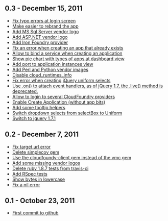 0.3 - December 15, 2011
----------------------
* [Fix typo errors at login screen](https://github.com/frodenas/cf-console/commit/0867b338ecdd09f2a697dc7f86e6d45b5ead1543)
* [Make easier to rebrand the app](https://github.com/frodenas/cf-console/commit/792b3e4bb5c947581e6ca9c697ef989d08005ac0)
* [Add MS Sql Server vendor logo](https://github.com/frodenas/cf-console/commit/c7d159b75c2585d392b41385047da8517f4d100c)
* [Add ASP.NET vendor logo](https://github.com/frodenas/cf-console/commit/ebe8681c34b1de59cb8b5554abcc4dc63285303c)
* [Add Iron Foundry provider](https://github.com/frodenas/cf-console/commit/61bbc273e20ad0f2b53f8f9ead4466efa63da739)
* [Fix an error when creating an app that already exists](https://github.com/frodenas/cf-console/commit/dd93ad9229b736e0606cb75f210463d2a80ead67)
* [Allow to bind a service when creating an application](https://github.com/frodenas/cf-console/commit/72af83ba9a07883b96e1488e76b5287f844b1ee9)
* [Show pie chart with types of apps at dashboard view](https://github.com/frodenas/cf-console/commit/2055ef2c9c41dd4805e18e260502dbc98f351efe)
* [Add port to application instances view](https://github.com/frodenas/cf-console/commit/64dd0a2ed59004f25bf4c678b551ebca7d88bbbb)
* [Add Perl and Python vendor images](https://github.com/frodenas/cf-console/commit/ad1d181c4525687c26de727320b5b1093e56656f)
* [Disable cloud_runtimes_info](https://github.com/frodenas/cf-console/commit/602c94a5726926e274f50f3e5266ad4cc412f3d0)
* [Fix error when creating jQuery uniform selects](https://github.com/frodenas/cf-console/commit/8e62f22cb34f9c99ece6698f7aef5c74bee60788)
* [Use .on() to attach event handlers, as of jQuery 1.7, the .live() method is deprecated.](https://github.com/frodenas/cf-console/commit/8d66bc6d5ca2b856f724d44a750b82c33700b88d)
* [Allow to login to several CloudFoundry providers](https://github.com/frodenas/cf-console/commit/4489aaccc54314582c78097d74c26974bfe1bcfe)
* [Enable Create Application (without app bits)](https://github.com/frodenas/cf-console/commit/00d6f73e8570c237064ebae4561773ecf9564947)
* [Add some tooltip helpers](https://github.com/frodenas/cf-console/commit/f8dad5708c7cde8b9f6000141a2c038da4a6bdb7)
* [Switch dropdown selects from selectBox to Uniform](https://github.com/frodenas/cf-console/commit/74b5e274e854fc1b948080ff1a3ec3a488a961e9)
* [Switch to jquery 1.7.1](https://github.com/frodenas/cf-console/commit/b28f947e3f57d5a50d93652c9d0ead15c226aa8a)

0.2 - December 7, 2011
----------------------
* [Fix target url error](https://github.com/frodenas/cf-console/commit/4623a96cdd01a04f96da1f89846e39a688b19f84)
* [Delete simplecov gem](https://github.com/frodenas/cf-console/commit/0636755f7080ea5ee77db752242aef6956db6a94)
* [Use the cloudfoundy-client gem instead of the vmc gem](https://github.com/frodenas/cf-console/commit/850996817261f8a67f807f3d88f8bb7c9c589109)
* [Add some missing vendor logos](https://github.com/frodenas/cf-console/commit/b9cf77411ac3059e4c1eeece099e8a064587da75)
* [Delete ruby 1.8.7 tests from travis-ci](https://github.com/frodenas/cf-console/commit/20df07180cf4dc61ca8fd12556c168b19d474a0b)
* [Add RSpec tests](https://github.com/frodenas/cf-console/commit/a3bbbffcd7ee2f36dc041c96ab2b39f16b09fe0f)
* [Show bytes in lowercase](https://github.com/frodenas/cf-console/commit/1456fb7b27a6526f850aeb3ac2970b3fc0094dda)
* [Fix a nil error](https://github.com/frodenas/cf-console/commit/1456fb7b27a6526f850aeb3ac2970b3fc0094dda)

0.1 - October 23, 2011
----------------------
* [First commit to github](https://github.com/frodenas/cf-console/commit/e8aef34f8e6bcf0d47f32b5259324078292f6523)